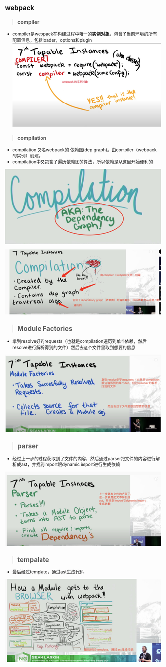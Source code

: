 ## webpack

>### compiler
 * compiler是webpack在构建过程中唯一的**实例对象**，包含了当前环境的所有配置信息，包括loader，options和plugin
![这是图片](./assets/0compiler.png)

 >### compilation
* compilation 又名webpack的 依赖图(dep graph)。由compiler（webpack的实例）创建。
* compilation中又包含了遍历依赖图的算法，所以依赖是从这里开始便利的

![这是图片](./assets/01compilation.jpg)

![这是图片](./assets/02compilation.jpg)

>## Module Factories
* 拿到resolve好的requests（也就是compilation遍历到单个依赖，然后resolve进行解析得到的文件）然后去这个文件里取到想要的信息

![这是图片](./assets/03%20module%20factories.jpg)

>## parser
* 经过上一步的过程获取到了文件的内容，然后通过parser把文件的内容进行解析成ast，并找到import跟dynamic import进行生成依赖

![这是图片](./assets/04parser.jpg)
>## tempalate
* 最后经过template，通过ast生成代码

![这是图片](./assets/05.jpg)
